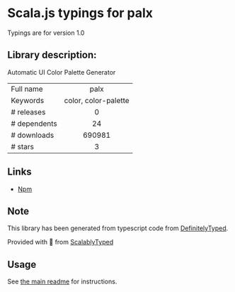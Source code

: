 
# Scala.js typings for palx

Typings are for version 1.0

## Library description:
Automatic UI Color Palette Generator

|                    |                 |
| ------------------ | :-------------: |
| Full name          | palx |
| Keywords           | color, color-palette |
| # releases         | 0 |
| # dependents       | 24 |
| # downloads        | 690981 |
| # stars            | 3 |

## Links
- [Npm](https://www.npmjs.com/package/palx)
    


## Note
This library has been generated from typescript code from [DefinitelyTyped](https://definitelytyped.org).

Provided with :purple_heart: from [ScalablyTyped](https://github.com/oyvindberg/ScalablyTyped)

## Usage
See [the main readme](../../readme.md) for instructions.


